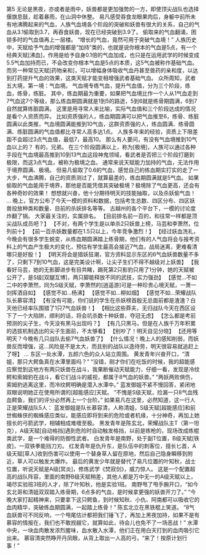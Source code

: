 第5
    无论是黑夜，亦或者是雨中，妖兽都是更加强势的一方，即使顶尖战队也选择偃旗息鼓，趁着暴雨，在山洞中休整。
    易凡感受吞食龙眼果肉后，身躯中前所未有地沸腾起来的气血，人族气血境各个阶段的突破和妖兽有很大的关系，自己的气血从3.1偷取到3.7，再吞食妖兽，现在已经突破到3.9了。
    偷取来的气血翻涌，困锁多时的气血值再上一层楼。
    “增长的气血，竟然可用于突破气血境！”
    人族历史中，天赋给予气血的增强都是“加持”类的，也就是说你根本的气血是5点，有一个经典天赋[沸血]，作用是给予自身0.1倍的气血加成，也只是在运用武学的时候变成5.5气血加持而已，不会改变你根本气血是5点的本质，这5气血被称作基础气血。
    而另一种常见天赋[药物亲和]，可以增幅身体吸收气血丹甚至兽药的亲和度，以达到打药提升气血的效果，这类天赋才能变相增强武者基础气血。
    众所周知，武者五大境，第一境：气血境。
    气血境专练气血，提升气血值，分为三个阶段，练血，练骨，练脏。
    其中，练血期最为重要，如果把气血境比作一个人从1气血走到7气血这7个等级，那么练血期圆满就是1到5的路途，5到6就是练骨期圆满，6到7自然就算练脏圆满。
    这里是用寻常人来比喻，实际气血值和三个阶段达成的情况是看个人资质而异。
    比如资质强的人，练血期圆满可以把气血推至6，练骨、练脏圆满以此类推，气血境圆满能推到10气血，这群资质强的人，练血圆满、练骨圆满、练脏圆满的气血值都比寻常人高多达1点。
    人族多年来的经验，资质上下限差距不会超过3点气血值，最低7，最高10。
    那么有人要问，有没有气血境推到10气血以上的？
    有的，兄弟。
    在三个阶段圆满以上，称为[极境]，人族可以通过各种手段在气血境最高推到10到13气血这段神鬼领域，看武者是否把三个阶段打磨到极限，而这3点气血，被称为极境之血。
    通常来说天赋能力加持的气血，无法作用于境界圆满、极境。
    但易凡偷取了0.6的气血，感觉自己的练血期实打实的走了一大步，气血沸腾，自己的资质测过了，就算最差的，练血期圆满就是5气血。
    如果偷取的气血能用于境界，那他是否能凭借其突破极境？极境除了气血更高，还会有各种奇妙的效果！
    想想就兴奋，他十分期待明天的技能抽取，以及杀妖偷气血！
    ...
    晚上，官方公布了今天一模的资料和数据，包括考生总数、四区分布、四区妖兽投放种类和数量、目前的杀妖排名等等。
    古越州的各个平台下，一模的讨论度炸翻了锅。
    大家最关注的，实属排名。
    【目前排名前一百的，和往常一样都是顶尖战队成员吧？】
    【不对，有两个学生是以单杀2只妖兽上榜，马芸和李萧然，位列前十】
    【前一百杀妖数量都在1.5只以上，今年竞争激烈！】
    【经过妖血洗礼，今晚会有很多学生蜕变，从练血期圆满踏上练骨期，他们有的人气血将会与报考资料上的气血产生极大的变化，预估有学生最高会接近7气血，战局迷离，更难看清哪只是好股！】
    【明天将会是猎妖狂潮，官方资料显示东区的6气血妖兽数量不多了，只剩下7到10气血，这是完美设计啊，让尖子生们不得不越级对上妖兽】
    【我看好马芸，她的无影脚进步有目共睹，踢死第2只影豹只用了1分钟，她的天赋被公开了，是S级[双腿互博]，两只脚能释放不同的武技，实力强劲】
    【感觉...不如二中的李萧然，同为S级天赋，李萧然的[逍遥游]可是一种珍贵心境天赋，一萧一剑挥洒自如】
    【感觉不如...杨沸】
    【感觉不如...柳如烟】
    【感觉不如...荣耀战队队长慕容清】
    【有没有可能，你们说的学生在杀妖榜首殷无忌面前都是渣渣？白天他已经率队围猎了1只7气血妖兽！】
    【相比这些莽夫，无归战队今天在西区设下了一个大陷阱，顺利的话，将会坑杀数十种妖兽，夺冠无虑】
    【怎么都是考前预测的尖子生，今天没有黑马出现吗？】
    【有几只黑马，但是在人族千万年积累的选拔机制选出的尖子生面前，不太够看】
    【别吵了！明天自见分晓】
    【还用等明天？今晚有几只战队去偷7气血妖兽了】
    【什么情况！晚上人的感知削弱，而妖兽反而增强，这...风险是不是太大，而且别的战队以逸待劳，明天很容易就追赶上了呀】
    ...
    东区一处水潭，五颜六色的众人站立周围。
    黄发青年兴奋开口，“清姐，那只大鳄鱼真在水潭里面吗？”
    “没错，刚才你们在吃饭的时候，我的超能感应察觉到这地方有两只妖兽在战斗，我果断催动天赋能力，仔细一看，发现是冷纹鳄和索姆豹在战斗，看它们战斗的威视，都属于8气血的妖兽。”
    “两妖两败俱伤，索姆豹逃离这里，而冷纹鳄明确是潜入水潭中。”
    蓝发御姐不紧不慢回答，紧闭地双眼说明她正在使用所谓的[超能感应]天赋。
    “不愧是S级天赋，捡漏一只8气血残血鳄鱼，我们的评分必然再上一个台阶。”
    如果易凡在这里，必然知道，这一行人正是荣耀战队5人：
    蓝发御姐是队长慕容清，人称清姐，S级天赋[超能感应]和前世蜘蛛侠的蜘蛛感应类似，能感应即将到来的危险或者机缘，十分神奇，再加上她擅长的弓箭武学，相辅相成难缠至极。
    黑发青年是陈玄北，荣耀战队主T（第一坦克），A级天赋[自动格挡]遇到危险时自动触发格挡，以前是练枪的，现场改成练棍类武学，是一个难得的防御性武者。
    白发青年是南野，处于副T位置，B级天赋[铁皮]，一双铁拳能挡刀刃。
    红发青年是仇升东，是队伍中的刺客位，擅长匕首，A级天赋[草人]收到伤害可以使用一个替身草人留在原地，然后自己隐身瞬移到附近，草人可以触发大爆炸。
    最后的黄发少年就是替代了易凡位置的叶知秋，战士位置，听说天赋是A级[冥炎]，修炼武学《焚寂剑》，威力惊人。
    这是一个配置超高的战队阵容，里面的南野B级天赋稍差，其他人都是万中无一的A级天赋以上，竭尽实验班3班的人才，除了叶知秋，他是实验1班。
    南野甩了甩手腕开口，“如今玄北哥和清姐双双踏入练骨期，6点多的气血，是时候拿更强的妖兽开刀了。”
    “今晚大家打起精神来，只要拿下这只鳄鱼，到时候知秋、小仇、阿南都可以吸收它的血肉精华，突破练血期圆满，一起踏上练骨！”
    陈玄北立在黑铁棍上笑道。
    “8气血妖兽可不同反响，一个甩尾估计都把我们锤飞了，再加上黑夜加持，如果不是有慕容的情报在，我们也不敢觊觎它，就算如此，待会儿也免不了一场恶战！”
    水潭中央，一块血肉散发浓烈腥味，血水散入水潭，他们正在用白天打到的血肉吸引它出来。
    慕容清突然睁开丹凤眼，从背上取出一人高的弓，“来了！按原计划行事！”
    

    
